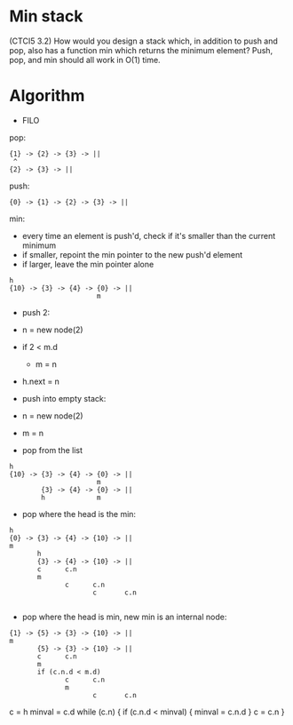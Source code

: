 # Min stack

(CTCI5 3.2) How would you design a stack which, in addition to push and pop,
also has a function min which returns the minimum element? Push, pop, and min
should all work in O(1) time.

# Algorithm

- FILO

pop:
```
{1} -> {2} -> {3} -> ||
 ^
{2} -> {3} -> ||
```

push:
```
{0} -> {1} -> {2} -> {3} -> ||
```

min:
- every time an element is push'd, check if it's smaller than the current
  minimum
- if smaller, repoint the min pointer to the new push'd element
- if larger, leave the min pointer alone


```
h
{10} -> {3} -> {4} -> {0} -> ||
                      m
```

- push 2:
- n = new node(2)
- if 2 < m.d
    - m = n
- h.next = n

- push into empty stack:
- n = new node(2)
- m = n

- pop from the list

```
h
{10} -> {3} -> {4} -> {0} -> ||
                      m
        {3} -> {4} -> {0} -> ||
        h             m
```

- pop where the head is the min:
```
h
{0} -> {3} -> {4} -> {10} -> ||
m
       h
       {3} -> {4} -> {10} -> ||
       c      c.n
       m
              c      c.n
                     c       c.n


```

- pop where the head is min, new min is an internal node:

```
{1} -> {5} -> {3} -> {10} -> ||
m
       {5} -> {3} -> {10} -> ||
       c      c.n
       m
       if (c.n.d < m.d)
              c      c.n
              m
                     c       c.n

```

c = h
minval = c.d
while (c.n) {
    if (c.n.d < minval) {
        minval = c.n.d
    }
    c = c.n
}

